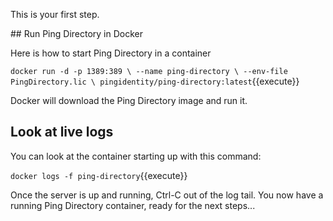 This is your first step.

## Run Ping Directory in Docker

Here is how to start Ping Directory in a container

`docker run -d -p 1389:389 \
    --name ping-directory \
    --env-file PingDirectory.lic \
    pingidentity/ping-directory:latest`{{execute}}

Docker will download the Ping Directory image and run it.

## Look at live logs
You can look at the container starting up with this command:

`docker logs -f ping-directory`{{execute}}

Once the server is up and running, Ctrl-C out of the log tail.
You now have a running Ping Directory container, ready for the next steps...